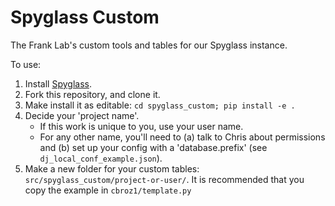 # Spyglass Custom

The Frank Lab's custom tools and tables for our Spyglass instance.

To use:

1. Install [Spyglass](https://lorenfranklab.github.io/spyglass/).
1. Fork this repository, and clone it.
1. Make install it as editable: `cd spyglass_custom; pip install -e .`
1. Decide your 'project name'.
   - If this work is unique to you, use your user name.
   - For any other name, you'll need to (a) talk to Chris about permissions and
     (b) set up your config with a 'database.prefix' (see `dj_local_conf_example.json`).
1. Make a new folder for your custom tables: `src/spyglass_custom/project-or-user/`.
   It is recommended that you copy the example in `cbroz1/template.py`
